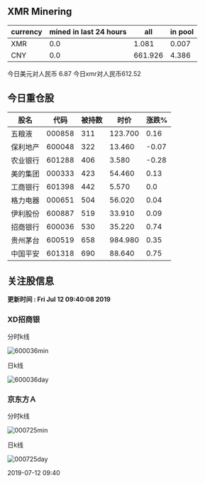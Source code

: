 ## XMR Minering

|currency|mined in last 24 hours|all|in pool|
|---|---|---|---|
|XMR|0.0|1.081|0.007|
|CNY|0.0|661.926|4.386|

今日美元对人民币 6.87	今日xmr对人民币612.52


## 今日重仓股 

|股名|代码|被持数|时价|涨跌%|
|---|---|---|---|---|
|五粮液|000858|311|123.700|0.16|
|保利地产|600048|322|13.460|-0.07|
|农业银行|601288|406|3.580|-0.28|
|美的集团|000333|423|54.460|0.13|
|工商银行|601398|442|5.570|0.0|
|格力电器|000651|504|56.020|0.04|
|伊利股份|600887|519|33.910|0.09|
|招商银行|600036|530|35.220|0.74|
|贵州茅台|600519|658|984.980|0.35|
|中国平安|601318|690|88.640|0.75|

## 关注股信息
**更新时间 : Fri Jul 12 09:40:08 2019**
### XD招商银 
分时k线

![600036min](http://image.sinajs.cn/newchart/min/n/sh600036.gif)

日k线

![600036day](http://image.sinajs.cn/newchart/daily/n/sh600036.gif)

### 京东方Ａ 
分时k线

![000725min](http://image.sinajs.cn/newchart/min/n/sz000725.gif)

日k线

![000725day](http://image.sinajs.cn/newchart/daily/n/sz000725.gif)

2019-07-12 09:40